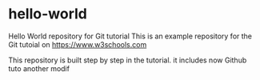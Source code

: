 # hello-world
Hello World repository for Git tutorial
This is an example repository for the Git tutoial on https://www.w3schools.com

This repository is built step by step in the tutorial.
it includes now Github tuto
another modif
